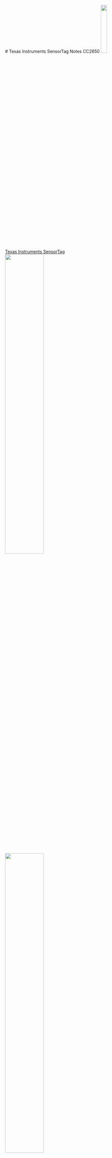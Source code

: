 <link rel="stylesheet" href="css/modest.css">  
# Texas Instruments SensorTag Notes CC2650  
<img src="img\sensorTag..jpg" width="20%">  
  
[Texas Instruments SensorTag](http://www.ti.com/ww/en/wireless_connectivity/sensortag2015/?INTC=SensorTag&HQS=sensortag)  
<img src="img/sensortag-back.jpg" width="50%">  
<img src="img/sensortag-front.png" width="50%">  
<img src="img/sensortag-buttons.jpg" width="50%">  
  
# Intel Edison <> TI SensorTag CC2650  
  
Device B0:B4:48:D0:2D:05 Name: CC2650 SensorTag  
  
[GATT_Server](http://processors.wiki.ti.com/images/a/a8/BLE_SensorTag_GATT_Server.pdf)  
[User_Guide](http://processors.wiki.ti.com/index.php/SensorTag_User_Guide#Sensors_2)  
[Node.js Code](https://github.com/burrsutter/ti_sensortag_node)  

```
var SensorTag = require("sensortag");
SensorTag.discover(function(device) {
console.log('discovered device with UUID: ' + device.uuid);
device.connect(function() {
    device.discoverServicesAndCharacteristics(function() {

        device.enableAccelerometer(function() {device.on('accelerometerChange', function(x, y, z) {console.log("x: " + x.toFixed(1) + " y: " + y.toFixed(1) + " z: " + z.toFixed(1));}); device.notifyAccelerometer(function(){}); });

        device.enableBarometricPressure(function() {device.on('barometricPressureChange', function(pressure) {console.log('pressure = %d ', pressure);});device.notifyBarometricPressure(function() {});});

        device.enableGyroscope(function() {device.setGyroscopePeriod(500, function() {device.on('gyroscopeChange', function(x, y, z) {console.log("x: " + x + " y: " + y + " z: " + z);});device.notifyGyroscope(function() {});});});

        device.enableIrTemperature(function() { device.on('irTemperatureChange', function(objectTemperature, ambientTemperature) { console.log("IR temp: " + objectTemperature.toFixed(1) + "°C ambient temp: " + ambientTemperature.toFixed(1) + "°C");}); device.notifyIrTemperature(function() { }); });

        device.enableLuxometer(function() {device.on('luxometerChange', function(lux) { console.log("lux: " + lux); }); device.notifyLuxometer(function() {});});

        device.enableMagnetometer(function() { device.setMagnetometerPeriod(500, function() {device.on('magnetometerChange', function(x, y, z) {console.log("x: " + x + " y: " + y + " z: " + z);}); device.notifyMagnetometer(function() {});});});

        device.on('simpleKeyChange', function(left, right) { if (left === true) { console.log("left: " + left); } if (right === true ) { console.log("right: " + right); }}); device.notifySimpleKey(function() {});

device.enableHumidity(function() { device.on('humidityChange', function(temperature, humidity) { console.log("temp: " + temperature.toFixed(1) + "°C humd: " + humidity.toFixed(1));}); device.notifyHumidity(function(){});});
    });
});
});
```
  
###SensorTag Sensors  
```
Sensor          Name         Update     Size per Update  I2C Addr  I2C Speed  
IR Temperature  TMP006       >250 ms    2 x 16 bit       0x44      < 3.4 MHz  
Accelerometer   KXTJ9        >20 ms     3 x 8 bit        0x0F      < 400 kHz  
Gyroscope       IMU-3000     >0.125 ms  3 x 16 bit       0x68      < 3.4 MHz  
Humidity        SHT21        N/A        2 x 16 bit       0x40      < 400 kHz  
Pressure        T5400(C953A) >2 ms      2 x 16 bit       0x7       < 3.4 MHz  
Compass         MAG3110      >12 ms     3 x 16 bit       0x0E      < 400 kHz  
```
  
### Set service to start on boot  
1. Create script: bluetooth.sh  
```
#!/bin/bash  
# start bluetooth services 
rfkill unblock bluetooth  
systemctl disable bluetooth  
hciconfig hci0 up
```
 
2. Set permission
```
[edison] $ chmod u+x bluetooth.sh 
```

3. create system service file /etc/systemd/system#/bluetooth.service
```
[Unit]  
Description = Setting up Edison BLE  
After = network.service  
   
[Service]  
ExecStart =/bin/bash /home/root/bluetooth.sh  
   
[Install]  
WantedBy = multi-user.target  
```
  
4. Enable service
```
[edison] $ systemctl enable bluetooth.service
```
  
```
# ti_sensortag_node 
Node.js examples for working with TI SensorTag + Raspberry Pi (or Intel Edison)  
also works with CC2650 version of the TI SensorTag (arrived in 2015)

http://www.ti.com/ww/en/wireless_connectivity/sensortag/index.shtml?INTC=SensorTag&HQS=sensortag-bt

On Raspberry Pi (logged in as pi),
TI SensorTag connects via Bluetooth, Node.js grabs the data

will eventually send it out via MQTT (over Wifi) to an ActiveMQ broker (running on laptop).

lsusb

results: Bus 001 Device 008: ID 0a5c:21e8 Broadcom Corp.

sudo hciconfig

results: will likely show "DOWN"

sudo hciconfig hci0 up

results: should show "UP RUNNING"

sudo apt-get install libbluetooth-dev

sudo npm install noble

sudo npm install sandeepmistry/node-sensortag 

sudo node index.js

sudo node temp_humidity.js


on Intel Edison (logged in as root),

rfkill unblock bluetooth

hciconfig hci0 up

hcitool lescan

hit the button on the side of the TISensorTag

the TI will should show up

hit Ctrl-C to break out of hcitool lescan

npm install sandeepmistry/node-sensortag (assumes you are in as root)

node temp_humidity.js
